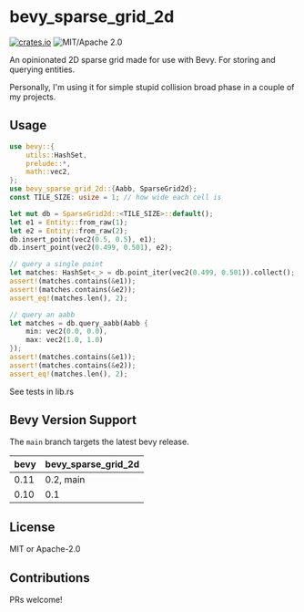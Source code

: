 # bevy_sparse_grid_2d

[![crates.io](https://img.shields.io/crates/v/bevy_sparse_grid_2d.svg)](https://crates.io/crates/bevy_sparse_grid_2d)
![MIT/Apache 2.0](https://img.shields.io/badge/license-MIT%2FApache-blue.svg)

An opinionated 2D sparse grid made for use with Bevy. For storing and querying entities.

Personally, I'm using it for simple stupid collision broad phase in a couple of my projects.

## Usage

```rust
use bevy::{
    utils::HashSet,
    prelude::*,
    math::vec2,
};
use bevy_sparse_grid_2d::{Aabb, SparseGrid2d};
const TILE_SIZE: usize = 1; // how wide each cell is

let mut db = SparseGrid2d::<TILE_SIZE>::default();
let e1 = Entity::from_raw(1);
let e2 = Entity::from_raw(2);
db.insert_point(vec2(0.5, 0.5), e1);
db.insert_point(vec2(0.499, 0.501), e2);

// query a single point
let matches: HashSet<_> = db.point_iter(vec2(0.499, 0.501)).collect();
assert!(matches.contains(&e1));
assert!(matches.contains(&e2));
assert_eq!(matches.len(), 2);

// query an aabb
let matches = db.query_aabb(Aabb {
    min: vec2(0.0, 0.0),
    max: vec2(1.0, 1.0)
});
assert!(matches.contains(&e1));
assert!(matches.contains(&e2));
assert_eq!(matches.len(), 2);
```

See tests in lib.rs

## Bevy Version Support

The `main` branch targets the latest bevy release.

|bevy|bevy_sparse_grid_2d|
|----|-------------------|
|0.11|0.2, main          |
|0.10|0.1                |

## License

MIT or Apache-2.0

## Contributions

PRs welcome!
